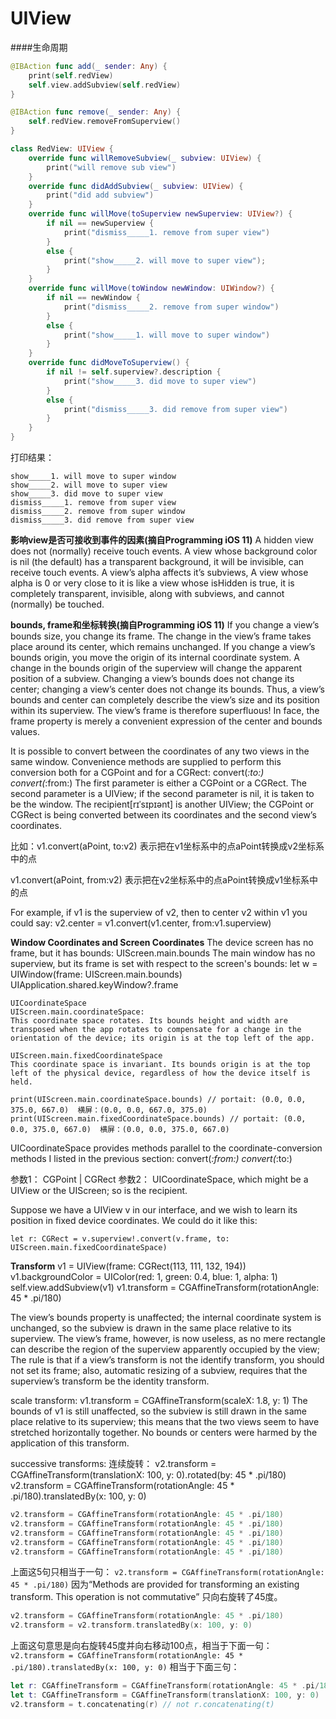 # UIView

####生命周期

```Swift
@IBAction func add(_ sender: Any) {
    print(self.redView)
    self.view.addSubview(self.redView)
}

@IBAction func remove(_ sender: Any) {
    self.redView.removeFromSuperview()
}

class RedView: UIView {
    override func willRemoveSubview(_ subview: UIView) {
        print("will remove sub view")
    }
    override func didAddSubview(_ subview: UIView) {
        print("did add subview")
    }
    override func willMove(toSuperview newSuperview: UIView?) {
        if nil == newSuperview {
            print("dismiss_____1. remove from super view")
        }
        else {
            print("show_____2. will move to super view");
        }
    }
    override func willMove(toWindow newWindow: UIWindow?) {
        if nil == newWindow {
            print("dismiss_____2. remove from super window")
        }
        else {
            print("show_____1. will move to super window")
        }
    }
    override func didMoveToSuperview() {
        if nil != self.superview?.description {
            print("show_____3. did move to super view")
        }
        else {
            print("dismiss_____3. did remove from super view")
        }
    }
}
```

打印结果：
```
show_____1. will move to super window
show_____2. will move to super view
show_____3. did move to super view
dismiss_____1. remove from super view
dismiss_____2. remove from super window
dismiss_____3. did remove from super view
```

**影响view是否可接收到事件的因素(摘自Programming iOS 11)**
A hidden view does not (normally) receive touch events.
A view whose background color is nil (the default) has a transparent background, it will be invisible, can receive touch events.
A view’s alpha affects it’s subviews, A view whose alpha is 0 or very close to it is like a view whose isHidden is true, it is completely transparent, invisible, along with subviews, and cannot (normally) be touched.

**bounds, frame和坐标转换(摘自Programming iOS 11)**
If you change a view’s bounds size, you change its frame. The change in the view’s frame takes place around its center, which remains unchanged.
If you change a view’s bounds origin, you move the origin of its internal coordinate system. A change in the bounds origin of the superview will change the apparent position of a subview. 
Changing a view’s bounds does not change its center; changing a view’s center does not change its bounds. Thus, a view’s bounds and center can completely describe the view’s size and its position within its superview. The view’s frame is therefore superfluous! In face, the frame property is merely a convenient expression of the center and bounds values.

It is possible to convert between the coordinates of any two views in the same window. 
Convenience methods are supplied to perform this conversion both for a CGPoint and for a CGRect:
convert(_:to:)
convert(_:from:)
The first parameter is either a CGPoint or a CGRect. The second parameter is a UIView; if the second parameter is nil, it is taken to be the window. 
The recipient[rɪˈsɪpɪənt] is another UIView; the CGPoint or CGRect is being converted between its coordinates and the second view’s coordinates.

比如：v1.convert(aPoint, to:v2) 表示把在v1坐标系中的点aPoint转换成v2坐标系中的点

v1.convert(aPoint, from:v2) 表示把在v2坐标系中的点aPoint转换成v1坐标系中的点

For example, if v1 is the superview of v2, then to center v2 within v1 you could say:
v2.center = v1.convert(v1.center, from:v1.superview)

**Window Coordinates and Screen Coordinates**
The device screen has no frame, but it has bounds: UIScreen.main.bounds
The main window has no superview, but its frame is set with respect to the screen's bounds:
let w = UIWindow(frame: UIScreen.main.bounds) UIApplication.shared.keyWindow?.frame

```
UICoordinateSpace
UIScreen.main.coordinateSpace: 
This coordinate space rotates. Its bounds height and width are transposed when the app rotates to compensate for a change in the orientation of the device; its origin is at the top left of the app.

UIScreen.main.fixedCoordinateSpace
This coordinate space is invariant. Its bounds origin is at the top left of the physical device, regardless of how the device itself is held.

print(UIScreen.main.coordinateSpace.bounds) // portait: (0.0, 0.0, 375.0, 667.0)  横屏：(0.0, 0.0, 667.0, 375.0)
print(UIScreen.main.fixedCoordinateSpace.bounds) // portait: (0.0, 0.0, 375.0, 667.0)  横屏：(0.0, 0.0, 375.0, 667.0)
```

UICoordinateSpace provides methods parallel to the coordinate-conversion methods I listed in the previous section:
convert(_:from:)
convert(_:to:)

参数1： CGPoint | CGRect
参数2： UICoordinateSpace, which might be a UIView or the UIScreen; so is the recipient.

Suppose we have a UIView v in our interface, and we wish to learn its position in fixed device coordinates. We could do it like this:

`let r: CGRect = v.superview!.convert(v.frame, to: UIScreen.main.fixedCoordinateSpace)`

**Transform**
v1 = UIView(frame: CGRect(113, 111, 132, 194))
v1.backgroundColor = UIColor(red: 1, green: 0.4, blue: 1, alpha: 1)
self.view.addSubview(v1)
v1.transform = CGAffineTransform(rotationAngle: 45 * .pi/180)

The view’s bounds property is unaffected; the internal coordinate system is unchanged, so the subview is drawn in the same place relative to its superview.
The view’s frame, however, is now useless, as no mere rectangle can describe the region of the superview apparently occupied by the view;
The rule is that if a view’s transform is not the identify transform, you should not set its frame;  also, automatic resizing of a subview, requires that the superview’s transform be the identity transform.

scale transform:
v1.transform = CGAffineTransform(scaleX: 1.8, y: 1)
The bounds of v1 is still unaffected, so the subview is still drawn in the same place relative to its superview; this means that the two views seem to have stretched horizontally together. No bounds or centers were harmed by the application of this transform.

successive transforms: 连续旋转：
v2.transform = CGAffineTransform(translationX: 100, y: 0).rotated(by: 45 * .pi/180)
v2.transform = CGAffineTransform(rotationAngle: 45 * .pi/180).translatedBy(x: 100, y: 0)

```Swift
v2.transform = CGAffineTransform(rotationAngle: 45 * .pi/180)
v2.transform = CGAffineTransform(rotationAngle: 45 * .pi/180)
v2.transform = CGAffineTransform(rotationAngle: 45 * .pi/180)
v2.transform = CGAffineTransform(rotationAngle: 45 * .pi/180)
v2.transform = CGAffineTransform(rotationAngle: 45 * .pi/180)
```
上面这5句只相当于一句：
`v2.transform = CGAffineTransform(rotationAngle: 45 * .pi/180)`
因为“Methods are provided for transforming an existing transform. This operation is not commutative”
只向右旋转了45度。
```Swift
v2.transform = CGAffineTransform(rotationAngle: 45 * .pi/180)
v2.transform = v2.transform.translatedBy(x: 100, y: 0)
```
上面这句意思是向右旋转45度并向右移动100点，相当于下面一句：
`v2.transform = CGAffineTransform(rotationAngle: 45 * .pi/180).translatedBy(x: 100, y: 0)`
相当于下面三句：
```Swift
let r: CGAffineTransform = CGAffineTransform(rotationAngle: 45 * .pi/180)
let t: CGAffineTransform = CGAffineTransform(translationX: 100, y: 0)
v2.transform = t.concatenating(r) // not r.concatenating(t)
```


